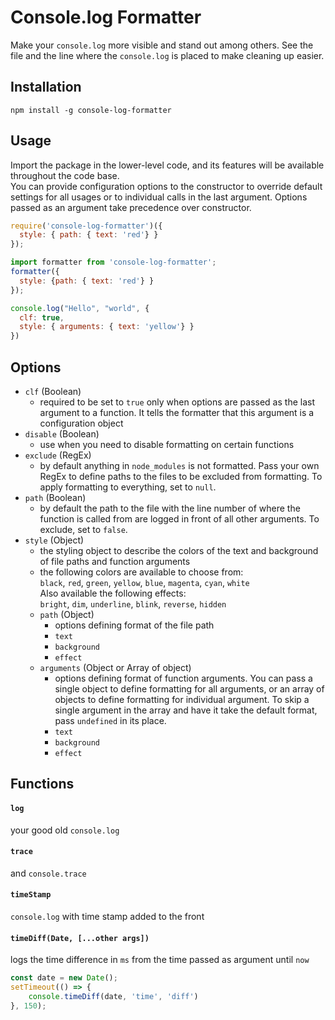 # Console.log Formatter
Make your `console.log` more visible and stand out among others. See the file and the line where the `console.log` is placed to make cleaning up easier.

## Installation
```
npm install -g console-log-formatter
```

## Usage

Import the package in the lower-level code, and its features will be available throughout the code base.\
You can provide configuration options to the constructor to override default settings for all usages or to individual calls in the last argument. Options passed as an argument take precedence over constructor.

```js
require('console-log-formatter')({
  style: { path: { text: 'red'} }
});
```
```js
import formatter from 'console-log-formatter';
formatter({
  style: {path: { text: 'red'} }
});
```
```js
console.log("Hello", "world", {
  clf: true, 
  style: { arguments: { text: 'yellow'} }
})
```

## Options
* `clf` (Boolean)
    * required to be set to `true` only when options are passed as the last argument to a function. It tells the formatter that this argument is a configuration object
* `disable` (Boolean)
    * use when you need to disable formatting on certain functions
* `exclude` (RegEx)
    * by default anything in `node_modules` is not formatted. Pass your own RegEx to define paths to the files to be excluded from formatting. To apply formatting to everything, set to `null`.
* `path` (Boolean)
    * by default the path to the file with the line number of where the function is called from are logged in front of all other arguments. To exclude, set to `false`.
* `style` (Object)
    * the styling object to describe the colors of the text and background of file paths and function arguments
    * the following colors are available to choose from: \
`black`, `red`, `green`, `yellow`, `blue`, `magenta`, `cyan`, `white`\
Also available the following effects:\
`bright`, `dim`, `underline`, `blink`, `reverse`, `hidden`
    * `path` (Object)
        * options defining format of the file path
        * `text`
        * `background`
        * `effect`
    * `arguments` (Object or Array of object)
        * options defining format of function arguments. You can pass a single object to define formatting for all arguments, or an array of objects to define formatting for individual argument. To skip a single argument in the array and have it take the default format, pass `undefined` in its place. 
        * `text`
        * `background`
        * `effect`

## Functions

#### `log`
your good old `console.log`
#### `trace`
and `console.trace`
#### `timeStamp`
`console.log` with time stamp added to the front
#### `timeDiff(Date, [...other args])`
logs the time difference in `ms` from the time passed as argument until `now`
```js
const date = new Date();
setTimeout(() => {
	console.timeDiff(date, 'time', 'diff')
}, 150);
```


